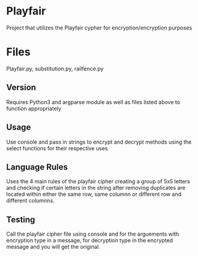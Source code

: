 # Playfair
Project that utilizes the Playfair cypher for encryption/encryption purposes

# Files
Playfair.py, substitution.py, railfence.py


## Version
Requires Python3 and argparse module as well as files listed above to function appropriately 

## Usage
Use console and pass in strings to encrypt and decrypt methods using the select functions for their respective uses

## Language Rules 
Uses the 4 main rules of the playfair cipher creating a group of 5x5 letters and checking if certain letters in the string after removing duplicates are located within either the same row, same columnn or different row and different columnns.

## Testing 
Call the playfair cipher file using console and for the arguements with encryption type in a message,
for decryption type in the encrypted message and you will get the original.
